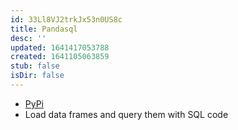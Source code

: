 ```yaml
---
id: 33Ll8VJ2trkJx53n0US8c
title: Pandasql
desc: ''
updated: 1641417053788
created: 1641105063859
stub: false
isDir: false
---
```


- [PyPi](https://pypi.org/project/pandasql/)
- Load data frames and query them with SQL code
